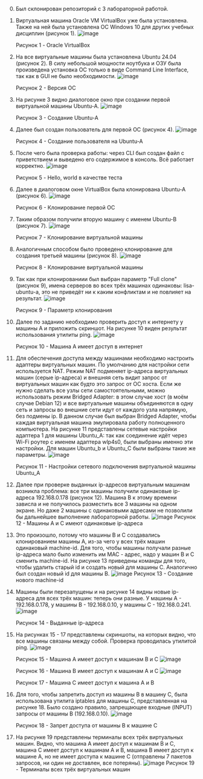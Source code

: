 0. Был склонирован репозиторий с 3 лабораторной работой.
1. Виртуальная машина Oracle VM VirtualBox уже была установлена. Также на ней была установлена ОС Windows 10 для других учебных дисциплин (рисунок 1).
   ![image](https://github.com/Klochkova24/lab-3/assets/91188482/b0916ca4-b558-45f9-b76b-c85f3256b3c8)

   Рисунок 1 - Oracle VirtualBox
2. На все виртуальные машины была установлена Ubuntu 24.04 (рисунок 2). В силу небольшой мощности ноутбука и ОЗУ была произведена установка ОС только в виде Command Line Interface, так как в GUI не было необходимости.
   ![image](https://github.com/Klochkova24/lab-3/assets/91188482/f3da9d93-3b72-4aeb-b96e-c3d1e54148d1)

   Рисунок 2 - Версия ОС
3. На рисунке 3 видно диалоговое окно при создании первой виртуальной машины Ubuntu-A.
   ![image](https://github.com/Klochkova24/lab-3/assets/91188482/0c4518cc-d173-4197-878e-56fda86da067)

   Рисунок 3 - Создание Ubuntu-A   
4. Далее был создан пользователь для первой ОС (рисунок 4).
   ![image](https://github.com/Klochkova24/lab-3/assets/91188482/6b0c2f5c-cdd5-4e7f-bbcc-a84d75524f6c)

   Рисунок 4 - Создание пользователя на Ubuntu-A
5. После чего была проверка работы: через CLI был создан файл с приветствием и выведено его содержимое в консоль. Всё работает корректно.
   ![image](https://github.com/Klochkova24/lab-3/assets/91188482/3f547959-45b7-4f87-8de7-773656855687)

   Рисунок 5 - Hello, world в качестве теста
6. Далее в диалоговом окне VirtualBox была клонирована Ubuntu-A (рисунок 6).
    ![image](https://github.com/Klochkova24/lab-3/assets/91188482/034ad220-fc38-4f7b-8309-3c778a1dd65c)

   Рисунок 6 - Клонирование первой ОС
7. Таким образом получили вторую машину с именем Ubuntu-B (рисунок 7).
   ![image](https://github.com/Klochkova24/lab-3/assets/91188482/d22c0566-1c6a-4b78-ac86-398fe025cc4f)
   
   Рисунок 7 - Клонирование виртуальной машины
8. Аналогичным способом было проведено клонирование для создания третьей машины (рисунок 8).
   ![image](https://github.com/Klochkova24/lab-3/assets/91188482/2e68ae82-d6de-4d62-8db7-ede697963942)
   
   Рисунок 8 - Клонирование виртуальной машины
9. Так как при клонированиии был выбран параметр "Full clone" (рисунок 9), имена серверов во всех трёх машинах одинаковы: lisa-ubuntu-a, это не приведёт ни к каким конфликтам и не повлияет на результат.
   ![image](https://github.com/Klochkova24/lab-3/assets/91188482/db580fb0-e495-4a8d-9ab7-73f85460c7db)
   
   Рисунок 9 - Параметр клонирования
10. Далее по заданию необходимо проверить доступ к интернету у машины А и приложить скриншот. На рисунке 10 виден результат использования утилиты ping.
    ![image](https://github.com/Klochkova24/lab-3/assets/91188482/4d3db250-e184-4451-a428-791c4becdd11)
    
    Рисунок 10 - Машина А имеет доступ в интернет
11. Для обеспечения доступа между машинами необходимо настроить адаптеры виртуальных машин. По умолчанию для настройки сети используется NAT. Режим NAT подменяет ip-адреса виртуальных машин (серые ip-адреса) и внешняя сеть видит запрос от виртуальных машин как будто это запрос от ОС хоста. Если же нужно сделать все узлы сети самостоятельными, можно использовать режим Bridged Adapter: в этом случае хост (в моём случае Debian 12) и все виртуальные машины объединяются в одну сеть и запросы во внешние сети идут от каждого узла напрямую, без подмены ip. В данном случае был выбран Bridged Adapter, чтобы каждая виртуальная машина эмулировала работу полноценного компьютера. На рисунке 11 представлены сетевые настройки адаптера 1 для машины Ubuntu_A: так как соединение идёт через Wi-Fi роутер с именем адаптера wlp4s0, были выбраны именно эти настройки. Для машин Ubuntu_b и Ubuntu_С были выбраны такие же параметры.
    ![image](https://github.com/Klochkova24/lab-3/assets/91188482/b74afe88-f125-4e44-bc4d-396b240b39e3)

    Рисунок 11 - Настройки сетевого подключения виртуальной машины Ubuntu_A
12. Далее при проверке выданных ip-адресов виртуальным машинам возникла проблема: все три машины получили одинаковые ip-адреса 192.168.0.178 (рисунок 12). Машина В к этому времени зависла и не получилось разместить все 3 машины на одном экране. Но даже 2 машины с одинаковыми адресами не позволили бы дальнейшее выполнение лабораторной работы.
    ![image](https://github.com/Klochkova24/lab-3/assets/91188482/d4c4b7f8-cb89-4b40-b0c2-5ed1796f38c0)
    Рисунок 12 - Машины А и С имеют одинаковые ip-адреса
13. Это произошло, потому что машины B и C создавались клонированием машины А, из-за чего у всех трёх машин одинаковый machine-id. Для того, чтобы машины получали разные ip-адреса мало было изменить им MAC - адрес, надо у машин В и С сменить machine-id. На рисунке 13 приведены команды для того, чтобы удалить старый id и создать новый для машины С. Аналогично был создан новый id для машины В.
    ![image](https://github.com/Klochkova24/lab-3/assets/91188482/69cc7844-94e6-411a-9146-b5f4d58d22e1)
    Рисунок 13 - Создание нового machine-id
14. Машины были перезапущены и на рисунке 14 видны новые ip-адреса для всех трёх машин: теперь они разные. У машины А - 192.168.0.178, у машины В - 192.168.0.10, у машины С - 192.168.0.241.
    ![image](https://github.com/Klochkova24/lab-3/assets/91188482/a790d681-e516-4351-8f4c-3449d1587484)

    Рисунок 14 - Выданные ip-адреса
15. На рисунках 15 - 17 представлены скриншоты, на которых видно, что все машины связаны между собой. Проверка проводилась утилитой ping.
    ![image](https://github.com/Klochkova24/lab-3/assets/91188482/0a0322c7-fb30-4c46-9f3e-80380c0dc434)

    Рисунок 15 - Машина А имеет доступ к машинам В и С
    ![image](https://github.com/Klochkova24/lab-3/assets/91188482/f0308118-706c-40dc-ab2a-c103050fe1ee)

    Рисунок 16 - Машина В имеет доступ к машинам А и С
    ![image](https://github.com/Klochkova24/lab-3/assets/91188482/33251692-c23d-4ce3-9411-4354df76b8bb)

    Рисунок 17 - Машина С имеет доступ к машина А и В
16. Для того, чтобы запретить доступ из машины В в машину С, была использована утилита iptables для машины С, представленная на рисунке 18. Было создано правило, запрещающее входные (INPUT) запросы от машины В (192.168.0.10).
    ![image](https://github.com/Klochkova24/lab-3/assets/91188482/1eb51d21-be66-4a3f-a840-62860b5ac640)

    Рисунок 18 - Запрет доступа от машины В к машине С
17. На рисунке 19 представлены терминалы всех трёх виртуальных машин. Видно, что машина А имеет доступ к машинам В и С, машина С имеет доступ к машинам А и В, машина В имеет доступ к машине А, но не имеет доступа к машине С (отправлены 7 пакетов запросов, ни один не доставлен, все потеряны).
    ![image](https://github.com/Klochkova24/lab-3/assets/91188482/1b7f46f7-457c-4d3c-86ac-3664094e65bf)
    Рисунок 19 - Терминалы всех трёх виртуальных машин










   


   

   

   







